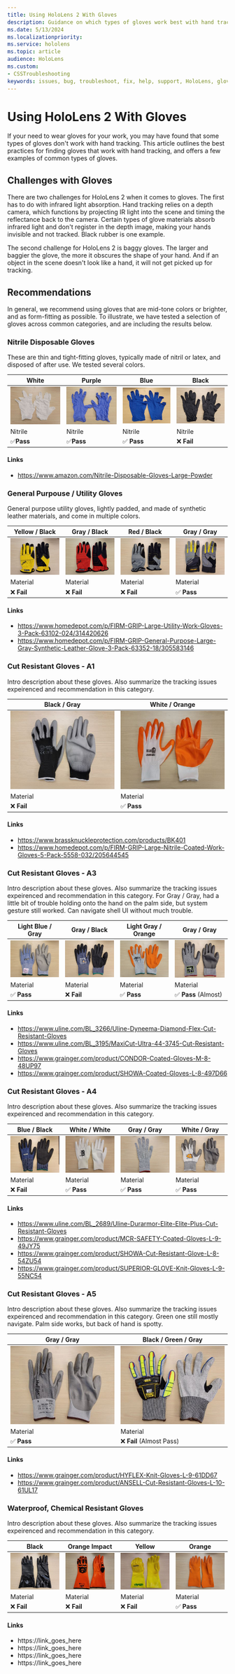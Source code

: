 ```yaml
---
title: Using HoloLens 2 With Gloves
description: Guidance on which types of gloves work best with hand tracking on HoloLens 2.
ms.date: 5/13/2024
ms.localizationpriority:
ms.service: hololens
ms.topic: article
audience: HoloLens
ms.custom: 
- CSSTroubleshooting
keywords: issues, bug, troubleshoot, fix, help, support, HoloLens, gloves, hand tracking
---
```


# Using HoloLens 2 With Gloves

If your need to wear gloves for your work, you may have found that some types of gloves don't work with hand tracking. This article outlines the best practices for finding gloves that work with hand tracking, and offers a few examples of common types of gloves.

## Challenges with Gloves
There are two challenges for HoloLens 2 when it comes to gloves. The first has to do with infrared light absorption. Hand tracking relies on a depth camera, which functions by projecting IR light into the scene and timing the reflectance back to the camera. Certain types of glove materials absorb infrared light and don't register in the depth image, making your hands invisible and not tracked. Black rubber is one example.

The second challenge for HoloLens 2 is baggy gloves. The larger and baggier the glove, the more it obscures the shape of your hand. And if an object in the scene doesn't look like a hand, it will not get picked up for tracking.

## Recommendations
In general, we recommend using gloves that are mid-tone colors or brighter, and as form-fitting as possible. To illustrate, we have tested a selection of gloves across common categories, and are including the results below.

### Nitrile Disposable Gloves
These are thin and tight-fitting gloves, typically made of nitril or latex, and disposed of after use. We tested several colors.

| White            | Purple           | Blue             | Black            |
| ---------------- | ---------------- | ---------------- | ---------------- |
| ![](images/gloves/NitrileDisposable_White.jpg) | ![](images/gloves/NitrileDisposable_Purple.jpg) | ![](images/gloves/NitrileDisposable_Blue.jpg)             | ![](images/gloves/NitrileDisposable_Black.jpg)            |
| Nitrile          | Nitrile          | Nitrile          | Nitrile          |
| ✅**Pass**      | ✅**Pass**       | ✅ **Pass**      | ❌ **Fail**     |

#### Links
 - https://www.amazon.com/Nitrile-Disposable-Gloves-Large-Powder


### General Purpouse / Utility Gloves
General purpose utility gloves, lightly padded, and made of synthetic leather materials, and come in multiple colors.

| Yellow / Black   | Gray / Black     | Red / Black      | Gray / Gray      |
| ---------------- | ---------------- | ---------------- | ---------------- |
| ![](images/gloves/UtilityGlove_YellowBlack.jpg) | ![](images/gloves/UtilityGlove_RedBlack.jpg) | ![](images/gloves/UtilityGlove_GrayBlack.jpg)             | ![](images/gloves/UtilityGlove_GrayGray.jpg)            |
| Material          | Material          | Material          | Material          |
| ❌ **Fail**      | ❌ **Fail**       | ❌ **Fail**       | ✅ **Pass**     |

#### Links
  - https://www.homedepot.com/p/FIRM-GRIP-Large-Utility-Work-Gloves-3-Pack-63102-024/314420626
  - https://www.homedepot.com/p/FIRM-GRIP-General-Purpose-Large-Gray-Synthetic-Leather-Glove-3-Pack-63352-18/305583146


### Cut Resistant Gloves - A1
Intro description about these gloves. Also summarize the tracking issues expeirenced and recommendation in this category.

| Black / Gray   | White / Orange     |
| ---------------- | ---------------- |
| ![](images/gloves/CutResistantA1_BlackGray.jpg) | ![](images/gloves/CutResistantA1_WhiteOrange.jpg) |
| Material         | Material         |
| ❌ **Fail**      | ✅ **Pass**     |

#### Links
  - https://www.brassknuckleprotection.com/products/BK401
  - https://www.homedepot.com/p/FIRM-GRIP-Large-Nitrile-Coated-Work-Gloves-5-Pack-5558-032/205644545


### Cut Resistant Gloves - A3
Intro description about these gloves. Also summarize the tracking issues expeirenced and recommendation in this category. For Gray / Gray, had a little bit of trouble holding onto the hand on the palm side, but system gesture still worked. Can navigate shell UI without much trouble.

| Light Blue / Gray   | Gray / Black     | Light Gray / Orange      | Gray / Gray      |
| ---------------- | ---------------- | ---------------- | ---------------- |
| ![](images/gloves/CutResistantA3_BlueGray.jpg) | ![](images/gloves/CutResistantA3_GrayBlack.jpg) | ![](images/gloves/CutResistantA3_GrayOrange.jpg)             | ![](images/gloves/CutResistantA3_GrayGray.jpg)            |
| Material          | Material          | Material          | Material          |
| ✅ **Pass**      | ❌ **Fail**       | ✅ **Pass**       | ✅ **Pass** (Almost)    |

 #### Links
  - https://www.uline.com/BL_3266/Uline-Dyneema-Diamond-Flex-Cut-Resistant-Gloves
  - https://www.uline.com/BL_3195/MaxiCut-Ultra-44-3745-Cut-Resistant-Gloves
  - https://www.grainger.com/product/CONDOR-Coated-Gloves-M-8-48UP97
  - https://www.grainger.com/product/SHOWA-Coated-Gloves-L-8-497D66


### Cut Resistant Gloves - A4
Intro description about these gloves. Also summarize the tracking issues expeirenced and recommendation in this category.

| Blue / Black   | White / White     | Gray / Gray     | White / Gray      |
| ---------------- | ---------------- | ---------------- | ---------------- |
| ![](images/gloves/CutResistantA4_BlueBlack.jpg) | ![](images/gloves/CutResistantA4_WhiteWhite.jpg) | ![](images/gloves/CutResistantA4_GrayGray.jpg)             | ![](images/gloves/CutResistantA4_WhiteGray.jpg)            |
| Material          | Material          | Material          | Material          |
| ❌ **Fail**       | ✅ **Pass**       | ✅ **Pass**     | ✅ **Pass**     |

#### Links
  - https://www.uline.com/BL_2689/Uline-Durarmor-Elite-Elite-Plus-Cut-Resistant-Gloves
  - https://www.grainger.com/product/MCR-SAFETY-Coated-Gloves-L-9-49JY75
  - https://www.grainger.com/product/SHOWA-Cut-Resistant-Glove-L-8-54ZU54
  - https://www.grainger.com/product/SUPERIOR-GLOVE-Knit-Gloves-L-9-55NC54


### Cut Resistant Gloves - A5
Intro description about these gloves. Also summarize the tracking issues expeirenced and recommendation in this category. Green one  still mostly navigate. Palm side works, but back of hand is spotty.


| Gray / Gray   | Black / Green / Gray     |
| ---------------- | ---------------- |
| ![](images/gloves/CutResistantA5_GrayGray.jpg) | ![](images/gloves/CutResistantA5_BlackGreenGray.jpg) |
| Material         | Material         |
| ✅ **Pass**     | ❌ **Fail** (Almost Pass)     | 

#### Links
  - https://www.grainger.com/product/HYFLEX-Knit-Gloves-L-9-61DD67
  - https://www.grainger.com/product/ANSELL-Cut-Resistant-Gloves-L-10-61UL17

### Waterproof, Chemical Resistant Gloves
Intro description about these gloves. Also summarize the tracking issues expeirenced and recommendation in this category.

| Black   | Orange Impact    | Yellow     | Orange      |
| ---------------- | ---------------- | ---------------- | ---------------- |
| ![](images/gloves/ChemicalResistant_Black.jpg) | ![](images/gloves/ChemicalResistant_OrangeImpact.jpg) | ![](images/gloves/ChemicalResistant_Yellow.jpg)             | ![](images/gloves/ChemicalResistant_Orange.jpg)            |
| Material          | Material          | Material          | Material          |
| ❌ **Fail**       | ❌ **Fail**       | ❌ **Fail**     | ✅ **Pass**     |

#### Links
  - https://link_goes_here
  - https://link_goes_here
  - https://link_goes_here
  - https://link_goes_here